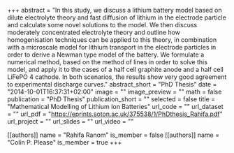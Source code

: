 +++
abstract = "In this study, we discuss a lithium battery model based on dilute electrolyte theory and fast diffusion of lithium in the electrode particle and calculate some novel solutions to the model. We then discuss moderately concentrated electrolyte theory and outline how homogenisation techniques can be applied to this theory, in combination with a microscale model for lithium transport in the electrode particles in order to derive a Newman type model of the battery. We formulate a numerical method, based on the method of lines in order to solve this model, and apply it to the cases of a half cell graphite anode and a half cell LiFePO 4 cathode. In both scenarios, the results show very good agreement to experimental discharge curves."
abstract_short = "PhD Thesis"
date = "2014-10-01T16:37:31+02:00"
image = ""
image_preview = ""
math = false
publication = "PhD Thesis"
publication_short = ""
selected = false
title = "Mathematical Modelling of Lithium Ion Batteries"
url_code = ""
url_dataset = ""
url_pdf = "https://eprints.soton.ac.uk/375538/1/PhDthesis_Rahifa.pdf"
url_project = ""
url_slides = ""
url_video = ""

[[authors]]
    name = "Rahifa Ranom"
    is_member = false
[[authors]]
    name = "Colin P. Please"
    is_member = true
+++
